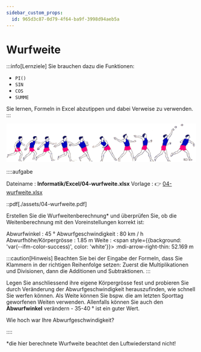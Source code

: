 ```yaml
---
sidebar_custom_props:
  id: 965d3c87-0d79-4f64-ba9f-3998d94aeb5a
---
```


# Wurfweite

:::info[Lernziele]
Sie brauchen dazu die Funktionen:
- `PI()`
- `SIN`
- `COS`
- `SUMME`

Sie lernen, Formeln in Excel abzutippen und dabei Verweise zu verwenden.
:::

![](images/werfen.gif)



::::aufgabe
<Answer type="state" webKey="f384b7ce-edc6-48d0-8e09-f91bc7bf2543" />

Dateiname
: __Informatik/Excel/04-wurfweite.xlsx__
Vorlage
: 👉 [04-wurfweite.xlsx](assets/04-wurfweite.xlsx)


::pdf[./assets/04-wurfweite.pdf]



Erstellen Sie die Wurfweitenberechnung\* und überprüfen Sie, ob die Weitenberechnung mit den Voreinstellungen korrekt ist:

Abwurfwinkel
: 45 °
Abwurfgeschwindigkeit
: 80 km / h
Abwurfhöhe/Körpergrösse
: 1.85 m
Weite
: <span style={{background: 'var(--ifm-color-success)', color: 'white'}}> :mdi-arrow-right-thin: 52.169 m</span>

:::caution[Hinweis]
Beachten Sie bei der Eingabe der Formeln, dass Sie Klammern in der richtigen Reihenfolge setzen: Zuerst die Multiplikationen und Divisionen, dann die Additionen und Subtraktionen.
:::


Legen Sie anschliessend ihre eigene Körpergrösse fest und probieren Sie durch Veränderung der Abwurfgeschwindigkeit herauszufinden, wie schnell Sie werfen können. Als Weite können Sie bspw. die am letzten Sporttag geworfenen Weiten verwenden. Allenfalls können Sie auch den **Abwurfwinkel** verändern - 35-40 ° ist ein guter Wert.

Wie hoch war Ihre Abwurfgeschwindigkeit?

<Answer type="text" webKey="0af2abf5-2b21-4187-b320-ce32e9f7333d" />

::::


\*die hier berechnete Wurfweite beachtet den Luftwiederstand nicht!
